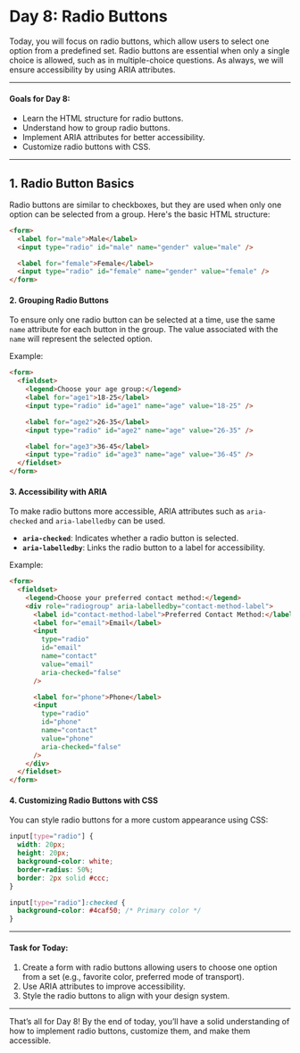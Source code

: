 # Day 8: Radio Buttons

Today, you will focus on radio buttons, which allow users to select one option from a predefined set. Radio buttons are essential when only a single choice is allowed, such as in multiple-choice questions. As always, we will ensure accessibility by using ARIA attributes.

---

#### Goals for Day 8:

- Learn the HTML structure for radio buttons.
- Understand how to group radio buttons.
- Implement ARIA attributes for better accessibility.
- Customize radio buttons with CSS.

---

## 1. Radio Button Basics

Radio buttons are similar to checkboxes, but they are used when only one option can be selected from a group. Here's the basic HTML structure:

```html
<form>
  <label for="male">Male</label>
  <input type="radio" id="male" name="gender" value="male" />

  <label for="female">Female</label>
  <input type="radio" id="female" name="gender" value="female" />
</form>
```

#### 2. Grouping Radio Buttons

To ensure only one radio button can be selected at a time, use the same `name` attribute for each button in the group. The value associated with the `name` will represent the selected option.

Example:

```html
<form>
  <fieldset>
    <legend>Choose your age group:</legend>
    <label for="age1">18-25</label>
    <input type="radio" id="age1" name="age" value="18-25" />

    <label for="age2">26-35</label>
    <input type="radio" id="age2" name="age" value="26-35" />

    <label for="age3">36-45</label>
    <input type="radio" id="age3" name="age" value="36-45" />
  </fieldset>
</form>
```

#### 3. Accessibility with ARIA

To make radio buttons more accessible, ARIA attributes such as `aria-checked` and `aria-labelledby` can be used.

- **`aria-checked`**: Indicates whether a radio button is selected.
- **`aria-labelledby`**: Links the radio button to a label for accessibility.

Example:

```html
<form>
  <fieldset>
    <legend>Choose your preferred contact method:</legend>
    <div role="radiogroup" aria-labelledby="contact-method-label">
      <label id="contact-method-label">Preferred Contact Method:</label>
      <label for="email">Email</label>
      <input
        type="radio"
        id="email"
        name="contact"
        value="email"
        aria-checked="false"
      />

      <label for="phone">Phone</label>
      <input
        type="radio"
        id="phone"
        name="contact"
        value="phone"
        aria-checked="false"
      />
    </div>
  </fieldset>
</form>
```

#### 4. Customizing Radio Buttons with CSS

You can style radio buttons for a more custom appearance using CSS:

```css
input[type="radio"] {
  width: 20px;
  height: 20px;
  background-color: white;
  border-radius: 50%;
  border: 2px solid #ccc;
}

input[type="radio"]:checked {
  background-color: #4caf50; /* Primary color */
}
```

---

#### Task for Today:

1. Create a form with radio buttons allowing users to choose one option from a set (e.g., favorite color, preferred mode of transport).
2. Use ARIA attributes to improve accessibility.
3. Style the radio buttons to align with your design system.

---

That’s all for Day 8! By the end of today, you’ll have a solid understanding of how to implement radio buttons, customize them, and make them accessible.
